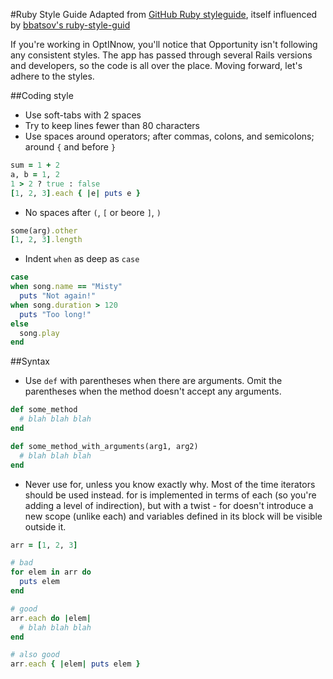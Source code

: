 #Ruby Style Guide
Adapted from [GitHub Ruby styleguide](https://github.com/styleguide/ruby), itself influenced by [bbatsov's ruby-style-guid](https://github.com/bbatsov/ruby-style-guide)

If you're working in OptINnow, you'll notice that Opportunity isn't following any consistent styles. The app has passed through several Rails versions and developers, so the code is all over the place. Moving forward, let's adhere to the styles.


##Coding style
- Use soft-tabs with 2 spaces
- Try to keep lines fewer than 80 characters
- Use spaces around operators; after commas, colons, and semicolons; around `{` and before `}`

```ruby
sum = 1 + 2
a, b = 1, 2
1 > 2 ? true : false
[1, 2, 3].each { |e| puts e }
```

- No spaces after `(`, `[` or beore `]`, `)`

```ruby
some(arg).other
[1, 2, 3].length
```

- Indent `when` as deep as `case`

```ruby
case
when song.name == "Misty"
  puts "Not again!"
when song.duration > 120
  puts "Too long!"
else
  song.play
end
```

##Syntax
- Use `def` with parentheses when there are arguments. Omit the parentheses when the method doesn't accept any arguments.

```ruby
def some_method
  # blah blah blah
end

def some_method_with_arguments(arg1, arg2)
  # blah blah blah
end
```

- Never use for, unless you know exactly why. Most of the time iterators should be used instead. for is implemented in terms of each (so you're adding a level of indirection), but with a twist - for doesn't introduce a new scope (unlike each) and variables defined in its block will be visible outside it.

```ruby
arr = [1, 2, 3]

# bad
for elem in arr do
  puts elem
end

# good
arr.each do |elem|
  # blah blah blah
end

# also good
arr.each { |elem| puts elem }
```

